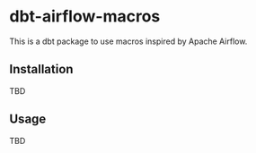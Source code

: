 # dbt-airflow-macros
This is a dbt package to use macros inspired by Apache Airflow.

<!-- START doctoc -->
<!-- END doctoc -->

## Installation
TBD

## Usage
TBD